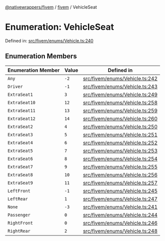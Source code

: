 [@nativewrappers/fivem](../../README.md) / [fivem](../README.md) / VehicleSeat

# Enumeration: VehicleSeat

Defined in: [src/fivem/enums/Vehicle.ts:240](https://github.com/nativewrappers/nativewrappers/blob/fae5ced8514b2702c9e091cb4666009f585dc560/src/fivem/enums/Vehicle.ts#L240)

## Enumeration Members

| Enumeration Member | Value | Defined in |
| ------ | ------ | ------ |
| <a id="any"></a> `Any` | `-2` | [src/fivem/enums/Vehicle.ts:242](https://github.com/nativewrappers/nativewrappers/blob/fae5ced8514b2702c9e091cb4666009f585dc560/src/fivem/enums/Vehicle.ts#L242) |
| <a id="driver"></a> `Driver` | `-1` | [src/fivem/enums/Vehicle.ts:243](https://github.com/nativewrappers/nativewrappers/blob/fae5ced8514b2702c9e091cb4666009f585dc560/src/fivem/enums/Vehicle.ts#L243) |
| <a id="extraseat1"></a> `ExtraSeat1` | `3` | [src/fivem/enums/Vehicle.ts:249](https://github.com/nativewrappers/nativewrappers/blob/fae5ced8514b2702c9e091cb4666009f585dc560/src/fivem/enums/Vehicle.ts#L249) |
| <a id="extraseat10"></a> `ExtraSeat10` | `12` | [src/fivem/enums/Vehicle.ts:258](https://github.com/nativewrappers/nativewrappers/blob/fae5ced8514b2702c9e091cb4666009f585dc560/src/fivem/enums/Vehicle.ts#L258) |
| <a id="extraseat11"></a> `ExtraSeat11` | `13` | [src/fivem/enums/Vehicle.ts:259](https://github.com/nativewrappers/nativewrappers/blob/fae5ced8514b2702c9e091cb4666009f585dc560/src/fivem/enums/Vehicle.ts#L259) |
| <a id="extraseat12"></a> `ExtraSeat12` | `14` | [src/fivem/enums/Vehicle.ts:260](https://github.com/nativewrappers/nativewrappers/blob/fae5ced8514b2702c9e091cb4666009f585dc560/src/fivem/enums/Vehicle.ts#L260) |
| <a id="extraseat2"></a> `ExtraSeat2` | `4` | [src/fivem/enums/Vehicle.ts:250](https://github.com/nativewrappers/nativewrappers/blob/fae5ced8514b2702c9e091cb4666009f585dc560/src/fivem/enums/Vehicle.ts#L250) |
| <a id="extraseat3"></a> `ExtraSeat3` | `5` | [src/fivem/enums/Vehicle.ts:251](https://github.com/nativewrappers/nativewrappers/blob/fae5ced8514b2702c9e091cb4666009f585dc560/src/fivem/enums/Vehicle.ts#L251) |
| <a id="extraseat4"></a> `ExtraSeat4` | `6` | [src/fivem/enums/Vehicle.ts:252](https://github.com/nativewrappers/nativewrappers/blob/fae5ced8514b2702c9e091cb4666009f585dc560/src/fivem/enums/Vehicle.ts#L252) |
| <a id="extraseat5"></a> `ExtraSeat5` | `7` | [src/fivem/enums/Vehicle.ts:253](https://github.com/nativewrappers/nativewrappers/blob/fae5ced8514b2702c9e091cb4666009f585dc560/src/fivem/enums/Vehicle.ts#L253) |
| <a id="extraseat6"></a> `ExtraSeat6` | `8` | [src/fivem/enums/Vehicle.ts:254](https://github.com/nativewrappers/nativewrappers/blob/fae5ced8514b2702c9e091cb4666009f585dc560/src/fivem/enums/Vehicle.ts#L254) |
| <a id="extraseat7"></a> `ExtraSeat7` | `9` | [src/fivem/enums/Vehicle.ts:255](https://github.com/nativewrappers/nativewrappers/blob/fae5ced8514b2702c9e091cb4666009f585dc560/src/fivem/enums/Vehicle.ts#L255) |
| <a id="extraseat8"></a> `ExtraSeat8` | `10` | [src/fivem/enums/Vehicle.ts:256](https://github.com/nativewrappers/nativewrappers/blob/fae5ced8514b2702c9e091cb4666009f585dc560/src/fivem/enums/Vehicle.ts#L256) |
| <a id="extraseat9"></a> `ExtraSeat9` | `11` | [src/fivem/enums/Vehicle.ts:257](https://github.com/nativewrappers/nativewrappers/blob/fae5ced8514b2702c9e091cb4666009f585dc560/src/fivem/enums/Vehicle.ts#L257) |
| <a id="leftfront"></a> `LeftFront` | `-1` | [src/fivem/enums/Vehicle.ts:245](https://github.com/nativewrappers/nativewrappers/blob/fae5ced8514b2702c9e091cb4666009f585dc560/src/fivem/enums/Vehicle.ts#L245) |
| <a id="leftrear"></a> `LeftRear` | `1` | [src/fivem/enums/Vehicle.ts:247](https://github.com/nativewrappers/nativewrappers/blob/fae5ced8514b2702c9e091cb4666009f585dc560/src/fivem/enums/Vehicle.ts#L247) |
| <a id="none"></a> `None` | `-3` | [src/fivem/enums/Vehicle.ts:241](https://github.com/nativewrappers/nativewrappers/blob/fae5ced8514b2702c9e091cb4666009f585dc560/src/fivem/enums/Vehicle.ts#L241) |
| <a id="passenger"></a> `Passenger` | `0` | [src/fivem/enums/Vehicle.ts:244](https://github.com/nativewrappers/nativewrappers/blob/fae5ced8514b2702c9e091cb4666009f585dc560/src/fivem/enums/Vehicle.ts#L244) |
| <a id="rightfront"></a> `RightFront` | `0` | [src/fivem/enums/Vehicle.ts:246](https://github.com/nativewrappers/nativewrappers/blob/fae5ced8514b2702c9e091cb4666009f585dc560/src/fivem/enums/Vehicle.ts#L246) |
| <a id="rightrear"></a> `RightRear` | `2` | [src/fivem/enums/Vehicle.ts:248](https://github.com/nativewrappers/nativewrappers/blob/fae5ced8514b2702c9e091cb4666009f585dc560/src/fivem/enums/Vehicle.ts#L248) |
